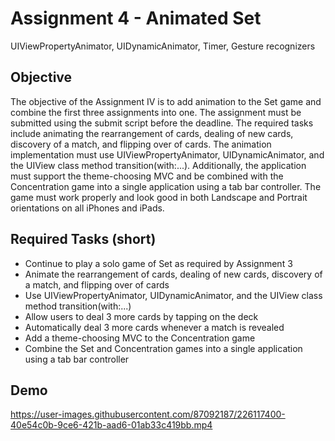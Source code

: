# Assignment 4 - Animated Set
UIViewPropertyAnimator, UIDynamicAnimator, Timer, Gesture recognizers

## Objective 
The objective of the Assignment IV is to add animation to the Set game and combine the first three assignments into one. The assignment must be submitted using the submit script before the deadline. The required tasks include animating the rearrangement of cards, dealing of new cards, discovery of a match, and flipping over of cards. The animation implementation must use UIViewPropertyAnimator, UIDynamicAnimator, and the UIView class method transition(with:...). Additionally, the application must support the theme-choosing MVC and be combined with the Concentration game into a single application using a tab bar controller. The game must work properly and look good in both Landscape and Portrait orientations on all iPhones and iPads.

## Required Tasks (short)
- Continue to play a solo game of Set as required by Assignment 3
- Animate the rearrangement of cards, dealing of new cards, discovery of a match, and flipping over of cards
- Use UIViewPropertyAnimator, UIDynamicAnimator, and the UIView class method transition(with:...)
- Allow users to deal 3 more cards by tapping on the deck
- Automatically deal 3 more cards whenever a match is revealed
- Add a theme-choosing MVC to the Concentration game
- Combine the Set and Concentration games into a single application using a tab bar controller

## Demo

https://user-images.githubusercontent.com/87092187/226117400-40e54c0b-9ce6-421b-aad6-01ab33c419bb.mp4


